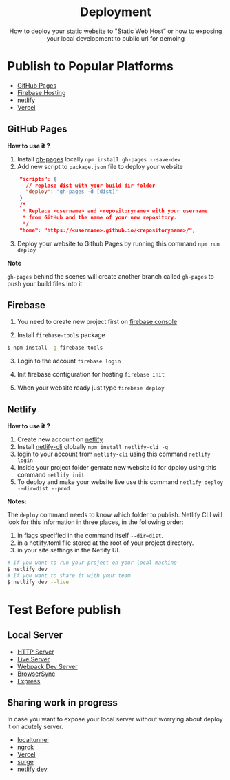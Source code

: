 <h1 style="text-align: center;">Deployment</h1>
<p style="text-align: center;"> 
How to deploy your static website to "Static Web Host"
or how to exposing your local development to public url for demoing 
</p>



# Publish to Popular Platforms

- [GitHub Pages](https://pages.github.com/)
- [Firebase Hosting](https://firebase.google.com/docs/hosting)
- [netlify](https://www.netlify.com)
- [Vercel](https://vercel.com/)

## GitHub Pages

**How to use it ?**

1.  Install [gh-pages](https://github.com/tschaub/gh-pages) locally `npm install gh-pages --save-dev`
2.  Add new script to `package.json` file to deploy your website

```json
    "scripts": {
      // replase dist with your build dir folder
      "deploy": "gh-pages -d [dist]"
    }
    /*
     * Replace <username> and <repositoryname> with your username
     * from GitHub and the name of your new repository.
     */
    "home": "https://<username>.github.io/<repositoryname>/",
```

3.  Deploy your website to Github Pages by running this command `npm run deploy`

**Note**

`gh-pages` behind the scenes will create another branch called `gh-pages` to push your build files into it

## Firebase

1. You need to create new project first on [firebase console](https://console.firebase.google.com/)

2. Install `firebase-tools` package

```bash
$ npm install -g firebase-tools
```

3. Login to the account `firebase login`

4. Init firebase configuration for hosting `firebase init`

5. When your website ready just type `firebase deploy` 

## Netlify

**How to use it ?**

1. Create new account on [netlify](https://www.netlify.com)
2. Install [netlify-cli](https://www.netlify.com/products/dev/#how-it-works) globally `npm install netlify-cli -g`
3. login to your account from `netlify-cli` using this command `netlify login`
4. Inside your project folder genrate new website id for dpploy using this command `netlify init`
5. To deploy and make your website live use this command `netlify deploy --dir=dist --prod`

**Notes:**

The `deploy` command needs to know which folder to publish.
Netlify CLI will look for this information in three places, in
the following order:

1. in flags specified in the command itself `--dir=dist`.
2. in a netlify.toml file stored at the root of your project directory.
3. in your site settings in the Netlify UI.

```bash
# If you want to run your project on your local machine
$ netlify dev
# If you want to share it with your team
$ netlify dev --live
```




# Test Before publish
## Local Server

- [HTTP Server](https://github.com/http-party/http-server)
- [Live Server](https://github.com/tapio/live-server)
- [Webpack Dev Server](https://webpack.js.org/configuration/dev-server/)
- [BrowserSync](https://www.browsersync.io/)
- [Express](https://www.express.com/)

## Sharing work in progress

In case you want to expose your local server without worrying about deploy it on acutely server.

- [localtunnel](https://github.com/localtunnel/localtunnel)
- [ngrok](https://ngrok.com/)
- [Vercel](https://vercel.com/)
- [surge](https://surge.sh/)
- [netlify dev](https://www.netlify.com/products/dev/)

